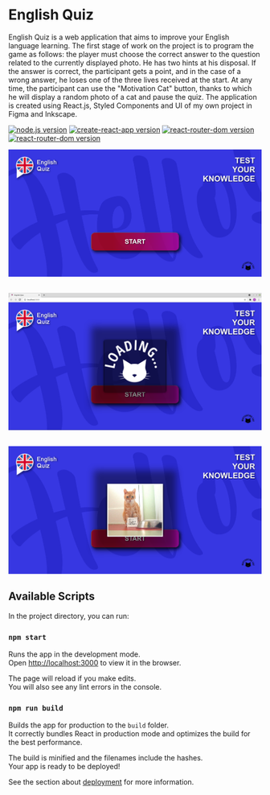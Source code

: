 # **English Quiz**

English Quiz is a web application that aims to improve your English language learning. The first stage of work on the project is to program the game as follows:
the player must choose the correct answer to the question related to the currently displayed photo. He has two hints at his disposal.
If the answer is correct, the participant gets a point, and in the case of a wrong answer, he loses one of the three lives received at the start.
At any time, the participant can use the "Motivation Cat" button, thanks to which he will display a random photo of a cat and pause the quiz.
The application is created using React.js, Styled Components and UI of my own project in Figma and Inkscape.

[![node.js version](https://img.shields.io/badge/node-LTS%2014.17.x-brightgreen)](https://nodejs.org/en/download/)
[![create-react-app version](https://img.shields.io/badge/create--react--app-v4.0.3-brightgreen)](https://github.com/facebook/create-react-app)
[![react-router-dom version](https://img.shields.io/badge/react--router--dom-5.2.0-brightgreen)](https://badge.fury.io/js/react-router-dom)
[![react-router-dom version](https://img.shields.io/badge/styled--components-5.3.0-brightgreen)](https://badge.fury.io/js/styled-components)

![Start App](./screenshots/startmenu.png "Start Quiz")
##
![Loading](./screenshots/loading.png "Loading picture with cat")
##
![Cat picture](./screenshots/buttoncat.png "Picture with cat")
##

## Available Scripts

In the project directory, you can run:

### `npm start`

Runs the app in the development mode.\
Open [http://localhost:3000](http://localhost:3000) to view it in the browser.

The page will reload if you make edits.\
You will also see any lint errors in the console.

### `npm run build`

Builds the app for production to the `build` folder.\
It correctly bundles React in production mode and optimizes the build for the best performance.

The build is minified and the filenames include the hashes.\
Your app is ready to be deployed!

See the section about [deployment](https://facebook.github.io/create-react-app/docs/deployment) for more information.
